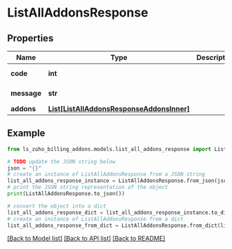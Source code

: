 # ListAllAddonsResponse


## Properties

Name | Type | Description | Notes
------------ | ------------- | ------------- | -------------
**code** | **int** |  | [optional] [readonly] 
**message** | **str** |  | [optional] [readonly] 
**addons** | [**List[ListAllAddonsResponseAddonsInner]**](ListAllAddonsResponseAddonsInner.md) |  | [optional] 

## Example

```python
from ls_zoho_billing_addons.models.list_all_addons_response import ListAllAddonsResponse

# TODO update the JSON string below
json = "{}"
# create an instance of ListAllAddonsResponse from a JSON string
list_all_addons_response_instance = ListAllAddonsResponse.from_json(json)
# print the JSON string representation of the object
print(ListAllAddonsResponse.to_json())

# convert the object into a dict
list_all_addons_response_dict = list_all_addons_response_instance.to_dict()
# create an instance of ListAllAddonsResponse from a dict
list_all_addons_response_from_dict = ListAllAddonsResponse.from_dict(list_all_addons_response_dict)
```
[[Back to Model list]](../README.md#documentation-for-models) [[Back to API list]](../README.md#documentation-for-api-endpoints) [[Back to README]](../README.md)


